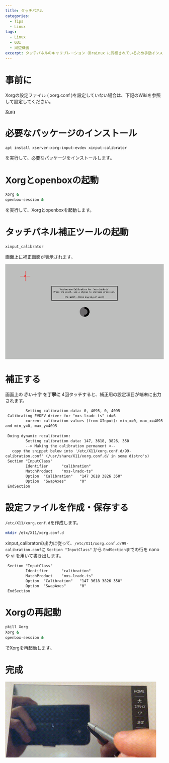 ```yaml
---
title: タッチパネル
categories:
  - Tips
  - Linux
tags:
  - Linux
  - GUI
  - 周辺機器
excerpt: タッチパネルのキャリブレーション（Brainux に同梱されているため手動インストールは不要）
---
```



# 事前に

Xorgの設定ファイル ( xorg.conf )を設定していない場合は、下記のWikiを参照して設定してください。  

[Xorg](/linux/linux-xorg/)


# 必要なパッケージのインストール

```sh
apt install xserver-xorg-input-evdev xinput-calibrator
```

を実行して、必要なパッケージをインストールします。


# Xorgとopenboxの起動

```sh
Xorg &
openbox-session &
```

を実行して、Xorgとopenboxを起動します。


# タッチパネル補正ツールの起動

```sh
xinput_calibrator
```

画面上に補正画面が表示されます。

![xinput-calibratorの画面](/assets/images/xinput-calibrator.png)


# 補正する

画面上の 赤い十字 を**丁寧に** 4回タッチすると、補正用の設定項目が端末に出力されます。

```plaintext
         Setting calibration data: 0, 4095, 0, 4095
 Calibrating EVDEV driver for "mxs-lradc-ts" id=6
         current calibration values (from XInput): min_x=0, max_x=4095 and min_y=0, max_y=4095
 
 Doing dynamic recalibration:
         Setting calibration data: 147, 3618, 3826, 350
         --> Making the calibration permanent <--
   copy the snippet below into '/etc/X11/xorg.conf.d/99-calibration.conf' (/usr/share/X11/xorg.conf.d/ in some distro's)
 Section "InputClass"
         Identifier      "calibration"
         MatchProduct    "mxs-lradc-ts"
         Option  "Calibration"   "147 3618 3826 350"
         Option  "SwapAxes"      "0"
 EndSection
```


# 設定ファイルを作成・保存する

`/etc/X11/xorg.conf.d`を作成します。

```sh
mkdir /etx/X11/xorg.conf.d
```

xinput_calibratorの出力に従って、`/etc/X11/xorg.conf.d/99-calibration.conf`に
`Section "InputClass"` から `EndSection`までの行を nano や vi を用いて書き出します。

```plaintext
 Section "InputClass"
         Identifier      "calibration"
         MatchProduct    "mxs-lradc-ts"
         Option  "Calibration"   "147 3618 3826 350"
         Option  "SwapAxes"      "0"
 EndSection
 ```


# Xorgの再起動

```sh
pkill Xorg
Xorg &
openbox-session &
```

でXorgを再起動します。


# 完成

![ちゃんとタッチした場所にカーソルが来ています](/assets/images/calibrator-done.gif)
